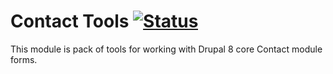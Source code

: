 # Contact Tools [![Status](https://readthedocs.org/projects/contact-tools/badge/?version=8.x-1.x)](http://contact-tools.readthedocs.io/)

This module is pack of tools for working with Drupal 8 core Contact module forms.